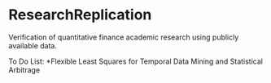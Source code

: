 ResearchReplication
===================

Verification of quantitative finance academic research using publicly available data.

To Do List:
*Flexible Least Squares for Temporal Data Mining and Statistical Arbitrage
